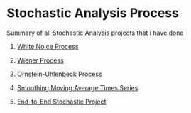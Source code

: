 # Stochastic Analysis Process
Summary of all Stochastic Analysis projects that i have done

1) [White Noice Process](https://github.com/AndreasAvgou/Stochastic-Analysis-Process/tree/main/White%20Noise%20Process)
2) [Wiener Process](https://github.com/AndreasAvgou/Stochastic-Analysis-Process/tree/main/Wiener%20Process)
3) [Ornstein-Uhlenbeck Process](https://github.com/AndreasAvgou/Stochastic-Analysis-process/tree/main/Ornstein%20Uhlenbeck%20Process)
4) [Smoothing Moving Average Times Series](https://github.com/AndreasAvgou/Stochastic-Analysis-Process/tree/main/Smoothing%20Moving%20Average%20Times%20Series)

5) [End-to-End Stochastic Project](https://github.com/AndreasAvgou/Stochastic-Analysis-Process/tree/main/Full%20Project)
